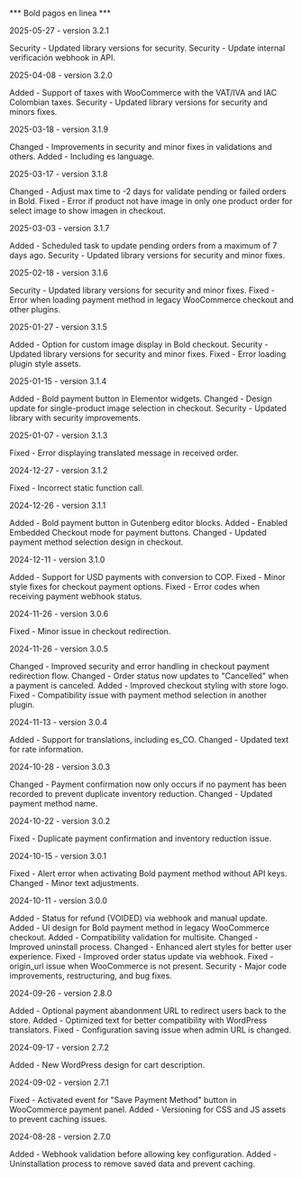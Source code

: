 *** Bold pagos en linea ***

2025-05-27 - version 3.2.1

Security - Updated library versions for security.
Security - Update internal verificación webhook in API.

2025-04-08 - version 3.2.0

Added - Support of taxes with WooCommerce with the VAT/IVA and IAC Colombian taxes.
Security - Updated library versions for security and minors fixes.

2025-03-18 - version 3.1.9

Changed - Improvements in security and minor fixes in validations and others.
Added - Including es language.

2025-03-17 - version 3.1.8

Changed - Adjust max time to -2 days for validate pending or failed orders in Bold.
Fixed - Error if product not have image in only one product order for select image to show imagen in checkout.

2025-03-03 - version 3.1.7

Added - Scheduled task to update pending orders from a maximum of 7 days ago.
Security - Updated library versions for security and minor fixes.

2025-02-18 - version 3.1.6

Security - Updated library versions for security and minor fixes.
Fixed - Error when loading payment method in legacy WooCommerce checkout and other plugins.

2025-01-27 - version 3.1.5

Added - Option for custom image display in Bold checkout.
Security - Updated library versions for security and minor fixes.
Fixed - Error loading plugin style assets.

2025-01-15 - version 3.1.4

Added - Bold payment button in Elementor widgets.
Changed - Design update for single-product image selection in checkout.
Security - Updated library with security improvements.

2025-01-07 - version 3.1.3

Fixed - Error displaying translated message in received order.

2024-12-27 - version 3.1.2

Fixed - Incorrect static function call.

2024-12-26 - version 3.1.1

Added - Bold payment button in Gutenberg editor blocks.
Added - Enabled Embedded Checkout mode for payment buttons.
Changed - Updated payment method selection design in checkout.

2024-12-11 - version 3.1.0

Added - Support for USD payments with conversion to COP.
Fixed - Minor style fixes for checkout payment options.
Fixed - Error codes when receiving payment webhook status.

2024-11-26 - version 3.0.6

Fixed - Minor issue in checkout redirection.

2024-11-26 - version 3.0.5

Changed - Improved security and error handling in checkout payment redirection flow.
Changed - Order status now updates to "Cancelled" when a payment is canceled.
Added - Improved checkout styling with store logo.
Fixed - Compatibility issue with payment method selection in another plugin.

2024-11-13 - version 3.0.4

Added - Support for translations, including es_CO.
Changed - Updated text for rate information.

2024-10-28 - version 3.0.3

Changed - Payment confirmation now only occurs if no payment has been recorded to prevent duplicate inventory reduction.
Changed - Updated payment method name.

2024-10-22 - version 3.0.2

Fixed - Duplicate payment confirmation and inventory reduction issue.

2024-10-15 - version 3.0.1

Fixed - Alert error when activating Bold payment method without API keys.
Changed - Minor text adjustments.

2024-10-11 - version 3.0.0

Added - Status for refund (VOIDED) via webhook and manual update.
Added - UI design for Bold payment method in legacy WooCommerce checkout.
Added - Compatibility validation for multisite.
Changed - Improved uninstall process.
Changed - Enhanced alert styles for better user experience.
Fixed - Improved order status update via webhook.
Fixed - origin_url issue when WooCommerce is not present.
Security - Major code improvements, restructuring, and bug fixes.

2024-09-26 - version 2.8.0

Added - Optional payment abandonment URL to redirect users back to the store.
Added - Optimized text for better compatibility with WordPress translators.
Fixed - Configuration saving issue when admin URL is changed.

2024-09-17 - version 2.7.2

Added - New WordPress design for cart description.

2024-09-02 - version 2.7.1

Fixed - Activated event for "Save Payment Method" button in WooCommerce payment panel.
Added - Versioning for CSS and JS assets to prevent caching issues.

2024-08-28 - version 2.7.0

Added - Webhook validation before allowing key configuration.
Added - Uninstallation process to remove saved data and prevent caching.
